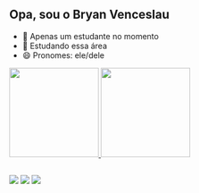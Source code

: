 ## Opa, sou o Bryan Venceslau

- 🔭 Apenas um estudante no momento
- 🌱 Estudando essa área
- 😄 Pronomes: ele/dele
 
<div class="informacoes">
 <a href="https://github.com/BryanVenceslau">
 <img height="160em" src="https://github-readme-stats.vercel.app/api?username=BryanVenceslau&show_icons=true&theme=omni" />
 <img height="160em" src="https://github-readme-stats.vercel.app/api/top-langs/?username=BryanVenceslau&layout=compact&langs_count=16&theme=omni" />
</div>

 ##
 
 <div class="redessociais"> 
  
  <a href="https://www.youtube.com/@BryanVenceslau/" target="_blank"><img src="https://img.shields.io/badge/YouTube-FF0000?style=for-the-badge&logo=youtube&logoColor=white" target="_blank"></a>
  <a href="https://www.instagram.com/bryanvenceslau_/" target="_blank"><img src="https://img.shields.io/badge/-Instagram-%23E4405F?style=for-the-badge&logo=instagram&logoColor=white" target="_blank"></a>
  <a href = "mailto:venceslaubryan@gmail.com"><img src="https://img.shields.io/badge/-Gmail-%23333?style=for-the-badge&logo=gmail&logoColor=white" target="_blank"></a>
  
</div>
